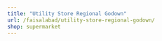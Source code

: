 ```yaml
---
title: "Utility Store Regional Godown"
url: /faisalabad/utility-store-regional-godown/
shop: supermarket
---
```

